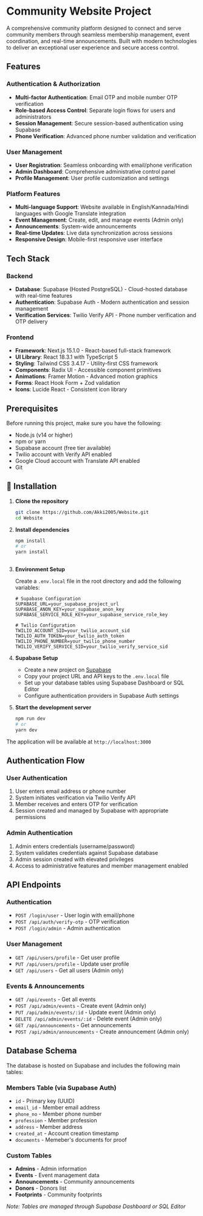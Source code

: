 # Community Website Project


A comprehensive community platform designed to connect and serve community members through seamless membership management, event coordination, and real-time announcements. Built with modern technologies to deliver an exceptional user experience and secure access control.

## Features

### Authentication & Authorization
- **Multi-factor Authentication**: Email OTP and mobile number OTP verification
- **Role-based Access Control**: Separate login flows for users and administrators
- **Session Management**: Secure session-based authentication using Supabase
- **Phone Verification**: Advanced phone number validation and verification
### User Management
- **User Registration**: Seamless onboarding with email/phone verification
- **Admin Dashboard**: Comprehensive administrative control panel
- **Profile Management**: User profile customization and settings

### Platform Features
- **Multi-language Support**: Website available in English/Kannada/Hindi languages with Google Translate integration
- **Event Management**: Create, edit, and manage events (Admin only)
- **Announcements**: System-wide announcements 
- **Real-time Updates**: Live data synchronization across sessions
- **Responsive Design**: Mobile-first responsive user interface

## Tech Stack

### Backend
- **Database**: Supabase (Hosted PostgreSQL) - Cloud-hosted database with real-time features
- **Authentication**: Supabase Auth - Modern authentication and session management
- **Verification Services**: Twilio Verify API - Phone number verification and OTP delivery

### Frontend
- **Framework**: Next.js 15.1.0 - React-based full-stack framework
- **UI Library**: React 18.3.1 with TypeScript 5
- **Styling**: Tailwind CSS 3.4.17 - Utility-first CSS framework
- **Components**: Radix UI - Accessible component primitives
- **Animations**: Framer Motion - Advanced motion graphics
- **Forms**: React Hook Form + Zod validation
- **Icons**: Lucide React - Consistent icon library

## Prerequisites

Before running this project, make sure you have the following:

- Node.js (v14 or higher)
- npm or yarn
- Supabase account (free tier available)
- Twilio account with Verify API enabled
- Google Cloud account with Translate API enabled
- Git

## 🔧 Installation

1. **Clone the repository**
   ```bash
   git clone https://github.com/Akki2005/Website.git
   cd Website
   ```

2. **Install dependencies**
   ```bash
   npm install
   # or
   yarn install
  
   ```

3. **Environment Setup**
   
   Create a `.env.local` file in the root directory and add the following variables:
   ```env
   # Supabase Configuration
   SUPABASE_URL=your_supabase_project_url
   SUPABASE_ANON_KEY=your_supabase_anon_key
   SUPABASE_SERVICE_ROLE_KEY=your_supabase_service_role_key

   # Twilio Configuration
   TWILIO_ACCOUNT_SID=your_twilio_account_sid
   TWILIO_AUTH_TOKEN=your_twilio_auth_token
   TWILIO_PHONE_NUMBER=your_twilio_phone_number
   TWILIO_VERIFY_SERVICE_SID=your_twilio_verify_service_sid

     ```

4. **Supabase Setup**
   
   - Create a new project on [Supabase](https://supabase.com)
   - Copy your project URL and API keys to the `.env.local` file
   - Set up your database tables using Supabase Dashboard or SQL Editor
   - Configure authentication providers in Supabase Auth settings

5. **Start the development server**
   ```bash
   npm run dev
   # or
   yarn dev
     ```

The application will be available at `http://localhost:3000`

##  Authentication Flow

### User Authentication
1. User enters email address or phone number
2. System initiates verification via Twilio Verify API
3. Member receives and enters OTP for verification
4. Session created and managed by Supabase with appropriate permissions

### Admin Authentication
1. Admin enters credentials (username/password)
2. System validates credentials against Supabase database
3. Admin session created with elevated privileges
4. Access to administrative features and member management enabled

## API Endpoints

### Authentication
- `POST /login/user` - User login with email/phone
- `POST /api/auth/verify-otp` - OTP verification
- `POST /login/admin` - Admin authentication
  

### User Management
- `GET /api/users/profile` - Get user profile
- `PUT /api/users/profile` - Update user profile
- `GET /api/users` - Get all users (Admin only)

### Events & Announcements
- `GET /api/events` - Get all events
- `POST /api/admin/events` - Create event (Admin only)
- `PUT /api/admin/events/:id` - Update event (Admin only)
- `DELETE /api/admin/events/:id` - Delete event (Admin only)
- `GET /api/announcements` - Get announcements
- `POST /api/admin/announcements` - Create announcement (Admin only)


## Database Schema

The database is hosted on Supabase and includes the following main tables:

### Members Table (via Supabase Auth)
- `id` - Primary key (UUID)
- `email_id` - Member email address
- `phone_no` - Member phone number
- `profession` - Member profession
- `address` - Member address
- `created_at` - Account creation timestamp
- `documents` - Memeber's documents for proof

### Custom Tables
- **Admins** - Admin information
- **Events** - Event management data
- **Announcements** - Community announcements
- **Donors** - Donors list
- **Footprints** - Community footprints



*Note: Tables are managed through Supabase Dashboard or SQL Editor*

